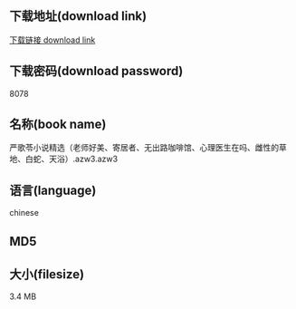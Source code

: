 ## 下载地址(download link)
[下载链接 download link](https://tutu365.netlify.app/?s=%E4%B8%A5%E6%AD%8C%E8%8B%93%E5%B0%8F%E8%AF%B4%E7%B2%BE%E9%80%89%EF%BC%88%E8%80%81%E5%B8%88%E5%A5%BD%E7%BE%8E%E3%80%81%E5%AF%84%E5%B1%85%E8%80%85%E3%80%81%E6%97%A0%E5%87%BA%E8%B7%AF%E5%92%96%E5%95%A1%E9%A6%86%E3%80%81%E5%BF%83%E7%90%86%E5%8C%BB%E7%94%9F%E5%9C%A8%E5%90%97%E3%80%81%E9%9B%8C%E6%80%A7%E7%9A%84%E8%8D%89%E5%9C%B0%E3%80%81%E7%99%BD%E8%9B%87%E3%80%81%E5%A4%A9%E6%B5%B4%EF%BC%89.azw3)

## 下载密码(download password)
8078

## 名称(book name)
严歌苓小说精选（老师好美、寄居者、无出路咖啡馆、心理医生在吗、雌性的草地、白蛇、天浴）.azw3.azw3

## 语言(language)
chinese

## MD5


## 大小(filesize)
3.4 MB
